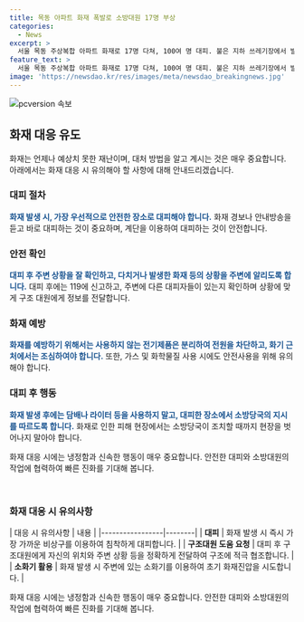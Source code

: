 ```yaml
---
title: 목동 아파트 화재 폭발로 소방대원 17명 부상
categories:
  - News
excerpt: >
  서울 목동 주상복합 아파트 화재로 17명 다쳐, 100여 명 대피. 불은 지하 쓰레기장에서 발화, 11시간 만에 진압. 소방당국, 화재 원인 조사 중. 주민들은 경보 및 대피 안내 부재에 불만 표현.
feature_text: >
  서울 목동 주상복합 아파트 화재로 17명 다쳐, 100여 명 대피. 불은 지하 쓰레기장에서 발화, 11시간 만에 진압. 소방당국, 화재 원인 조사 중. 주민들은 경보 및 대피 안내 부재에 불만 표현.
image: 'https://newsdao.kr/res/images/meta/newsdao_breakingnews.jpg'
---
```


<p><img src="https://newsdao.kr/res/images/meta/newsdao_breakingnews.jpg" alt="pcversion 속보" /></p>

<h2>화재 대응 유도</h2>

<p>화재는 언제나 예상치 못한 재난이며, 대처 방법을 알고 계시는 것은 매우 중요합니다. 아래에서는 화재 대응 시 유의해야 할 사항에 대해 안내드리겠습니다.</p>

<h3>대피 절차</h3>

<p><b><span style="color: #1a5490;">화재 발생 시, 가장 우선적으로 안전한 장소로 대피해야 합니다.</span></b>
화재 경보나 안내방송을 듣고 바로 대피하는 것이 중요하며, 계단을 이용하여 대피하는 것이 안전합니다.</p>

<h3>안전 확인</h3>

<p><b><span style="color: #1a5490;">대피 후 주변 상황을 잘 확인하고, 다치거나 발생한 화재 등의 상황을 주변에 알리도록 합니다.</span></b>
대피 후에는 119에 신고하고, 주변에 다른 대피자들이 있는지 확인하며 상황에 맞게 구조 대원에게 정보를 전달합니다.</p>

<h3>화재 예방</h3>

<p><b><span style="color: #1a5490;">화재를 예방하기 위해서는 사용하지 않는 전기제품은 분리하여 전원을 차단하고, 화기 근처에서는 조심하여야 합니다.</span></b>
또한, 가스 및 화학물질 사용 시에도 안전사용을 위해 유의해야 합니다.</p>

<h3>대피 후 행동</h3>

<p><b><span style="color: #1a5490;">화재 발생 후에는 담배나 라이터 등을 사용하지 말고, 대피한 장소에서 소방당국의 지시를 따르도록 합니다.</span></b>
화재로 인한 피해 현장에서는 소방당국이 조치할 때까지 현장을 벗어나지 말아야 합니다.</p>

<p>화재 대응 시에는 냉정함과 신속한 행동이 매우 중요합니다. 안전한 대피와 소방대원의 작업에 협력하여 빠른 진화를 기대해 봅니다.<p data-ke-size="size16">&nbsp;</p></p>

<h3>화재 대응 시 유의사항</h3>

<p>| 대응 시 유의사항 | 내용 |
|-----------------|--------|
| <b>대피</b> | 화재 발생 시 즉시 가장 가까운 비상구를 이용하여 침착하게 대피합니다. |
| <b>구조대원 도움 요청</b> | 대피 후 구조대원에게 자신의 위치와 주변 상황 등을 정확하게 전달하여 구조에 적극 협조합니다. |
| <b>소화기 활용</b> | 화재 발생 시 주변에 있는 소화기를 이용하여 초기 화재진압을 시도합니다. |</p>

<p>화재 대응 시에는 냉정함과 신속한 행동이 매우 중요합니다. 안전한 대피와 소방대원의 작업에 협력하여 빠른 진화를 기대해 봅니다.</p>

